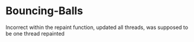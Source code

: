 # Bouncing-Balls

Incorrect within the repaint function, updated all threads, was supposed to be one thread repainted
